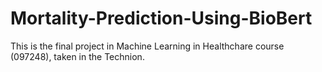 # Mortality-Prediction-Using-BioBert
This is the final project in Machine Learning in Healthchare course (097248), taken in the Technion.
